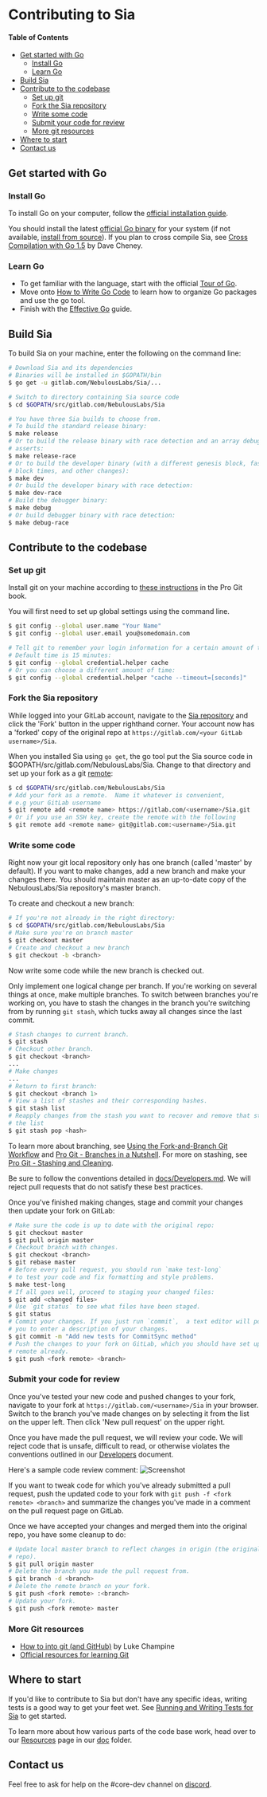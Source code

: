 # Contributing to Sia

#### Table of Contents
* [Get started with Go](#get-started-with-go)
  * [Install Go](#install-go)
  * [Learn Go](#learn-go)
* [Build Sia](#build-sia)
* [Contribute to the codebase](#contribute-to-the-codebase)
  * [Set up git](#set-up-git)
  * [Fork the Sia repository](#fork-the-sia-repository)
  * [Write some code](#write-some-code)
  * [Submit your code for review](#submit-your-code-for-review)
  * [More git resources](#more-git-resources)
* [Where to start](#where-to-start)
* [Contact us](#contact-us)

## Get started with Go

### Install Go

To install Go on your computer, follow the 
[official installation guide][install-go].  

You should install the latest [official Go binary][binary] for your system (if 
not available, [install from source][source]).  If you plan to cross compile 
Sia, see [Cross Compilation with Go 1.5][cross] by Dave Cheney.  

### Learn Go

* To get familiar with the language, start with the official [Tour of Go][tour].
* Move onto [How to Write Go Code][how] to learn how to organize Go packages 
and use the go tool.
* Finish with the [Effective Go][effective] guide.

## Build Sia

To build Sia on your machine, enter the following on the command line:

```bash
# Download Sia and its dependencies
# Binaries will be installed in $GOPATH/bin
$ go get -u gitlab.com/NebulousLabs/Sia/...

# Switch to directory containing Sia source code
$ cd $GOPATH/src/gitlab.com/NebulousLabs/Sia

# You have three Sia builds to choose from.
# To build the standard release binary:
$ make release
# Or to build the release binary with race detection and an array debugging 
# asserts:
$ make release-race
# Or to build the developer binary (with a different genesis block, faster 
# block times, and other changes):
$ make dev
# Or build the developer binary with race detection:
$ make dev-race
# Build the debugger binary:
$ make debug
# Or build debugger binary with race detection:
$ make debug-race
```

## Contribute to the codebase

### Set up git

Install git on your machine according to [these instructions][install-git] in 
the Pro Git book.

You will first need to set up global settings using the command line.
```bash
$ git config --global user.name "Your Name"
$ git config --global user.email you@somedomain.com

# Tell git to remember your login information for a certain amount of time.
# Default time is 15 minutes:
$ git config --global credential.helper cache
# Or you can choose a different amount of time:
$ git config --global credential.helper "cache --timeout=[seconds]"

```

### Fork the Sia repository

While logged into your GitLab account, navigate to the [Sia repository][sia] 
and click the 'Fork' button in the upper righthand corner.  Your account now 
has a 'forked' copy of the original repo at 
`https://gitlab.com/<your GitLab username>/Sia`.

When you installed Sia using `go get`, the go tool put the Sia source code in 
$GOPATH/src/gitlab.com/NebulousLabs/Sia. Change to that directory and set up
your fork as a git [remote][remote]:

```bash
$ cd $GOPATH/src/gitlab.com/NebulousLabs/Sia
# Add your fork as a remote.  Name it whatever is convenient,
# e.g your GitLab username
$ git remote add <remote name> https://gitlab.com/<username>/Sia.git
# Or if you use an SSH key, create the remote with the following
$ git remote add <remote name> git@gitlab.com:<username>/Sia.git
```

### Write some code

Right now your git local repository only has one branch (called 'master' by 
default). If you want to make changes, add a new branch and make your changes 
there. You should maintain master as an up-to-date copy of the NebulousLabs/Sia 
repository's master branch.

To create and checkout a new branch:
```bash
# If you're not already in the right directory:
$ cd $GOPATH/src/gitlab.com/NebulousLabs/Sia
# Make sure you're on branch master
$ git checkout master
# Create and checkout a new branch
$ git checkout -b <branch>
```
Now write some code while the new branch is checked out.

Only implement one logical change per branch. If you're working on several 
things at once, make multiple branches. To switch between branches you're 
working on, you have to stash the changes in the branch you're switching from 
by running `git stash`, which tucks away all changes since the last 
commit.

```bash
# Stash changes to current branch.
$ git stash
# Checkout other branch.
$ git checkout <branch>
...
# Make changes
...
# Return to first branch:
$ git checkout <branch 1>
# View a list of stashes and their corresponding hashes.
$ git stash list
# Reapply changes from the stash you want to recover and remove that stash from.
# the list
$ git stash pop <hash>
```

To learn more about branching, see 
[Using the Fork-and-Branch Git Workflow][branch] and 
[Pro Git - Branches in a Nutshell][nutshell].
For more on stashing, see [Pro Git - Stashing and Cleaning][stashing].
  
Be sure to follow the conventions detailed in 
[docs/Developers.md][developers.md].  We will reject pull requests that do not 
satisfy these best practices.

Once you've finished making changes, stage and commit your changes then update 
your fork on GitLab:

```bash
# Make sure the code is up to date with the original repo:
$ git checkout master
$ git pull origin master
# Checkout branch with changes.
$ git checkout <branch>
$ git rebase master
# Before every pull request, you should run `make test-long`
# to test your code and fix formatting and style problems.
$ make test-long
# If all goes well, proceed to staging your changed files:
$ git add <changed files>
# Use `git status` to see what files have been staged.
$ git status
# Commit your changes. If you just run `commit`,  a text editor will pop up for 
# you to enter a description of your changes.
$ git commit -m "Add new tests for CommitSync method"
# Push the changes to your fork on GitLab, which you should have set up as a 
# remote already.
$ git push <fork remote> <branch>
```

### Submit your code for review

Once you've tested your new code and pushed changes to your fork, navigate to 
your fork at `https://gitlab.com/<username>/Sia` in your browser.  
Switch to the branch you've made changes on by selecting it from the list on 
the upper left.  Then click 'New pull request' on the upper right.

Once you have made the pull request, we will review your code.  We will reject 
code that is unsafe, difficult to read, or otherwise violates the conventions 
outlined in our [Developers][developers.md] document.

Here's a sample code review comment:
![Screenshot](doc/assets/codereview.png)

If you want to tweak code for which you've already submitted a pull request,
push the updated code to your fork with `git push -f <fork remote> <branch>` and
summarize the changes you've made in a comment on the pull request page on 
GitLab.

Once we have accepted your changes and merged them into the original repo, you 
have some cleanup to do:

```bash
# Update local master branch to reflect changes in origin (the original 
# repo).
$ git pull origin master
# Delete the branch you made the pull request from.
$ git branch -d <branch>
# Delete the remote branch on your fork.
$ git push <fork remote> :<branch>
# Update your fork.
$ git push <fork remote> master
```

### More Git resources

  * [How to into git (and GitHub)][luke] by Luke Champine
  * [Official resources for learning Git][git]

## Where to start

If you'd like to contribute to Sia but don't have any specific ideas, writing 
tests is a good way to get your feet wet.  See [Running and Writing Tests for Sia](doc/Running%20and%20Writing%20Tests%20for%20Sia.md) to get started.

To learn more about how various parts of the code base work, head over to our [Resources](resources.md) page in our [doc](docs) folder.

## Contact us

Feel free to ask for help on the #core-dev channel on [discord][discord].

[binary]: https://golang.org/dl/
[branch]: http://blog.scottlowe.org/2015/01/27/using-fork-branch-git-workflow/
[cheney]: http://dave.cheney.net/2013/06/09/writing-table-driven-tests-in-go
[cross]: http://dave.cheney.net/2015/08/22/cross-compilation-with-go-1-5
[developers.md]: https://gitlab.com/NebulousLabs/Sia/blob/master/doc/Developers.md
[discord]: https://discord.gg/sia
[docs]: https://gitlab.com/NebulousLabs/Sia/tree/master/doc
[effective]: https://golang.org/doc/effective_go.html
[git]: https://git-scm.com/doc
[gofmt]: https://golang.org/cmd/gofmt/
[how]: https://golang.org/doc/code.html
[install-git]: https://git-scm.com/book/en/v2/Getting-Started-Installing-Git
[install-go]: https://golang.org/doc/install
[luke]: https://gist.github.com/lukechampine/6418449
[nutshell]: https://git-scm.com/book/en/v2/Git-Branching-Branches-in-a-Nutshell
[resources.md]: https://gitlab.com/NebulousLabs/Sia/blob/master/doc/Resources.md
[remote]: https://git-scm.com/book/en/v2/Git-Basics-Working-with-Remotes
[sia]: https://gitlab.com/NebulousLabs/Sia
[signup]: https://github.com/join?source=header-home
[source]: https://golang.org/doc/install/source
[stashing]: https://git-scm.com/book/en/v2/Git-Tools-Stashing-and-Cleaning
[test-doc]: https://gitlab.com/NebulousLabs/Sia/blob/master/doc/Testing.md
[tour]: https://tour.golang.org/welcome/1

